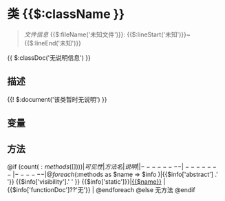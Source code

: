 #  类 {{$:className }}

> *文件信息* {{$:fileName('未知文件')}}: {{$:lineStart('未知')}}~{{$:lineEnd('未知')}}

{{ $:classDoc('无说明信息') }}

## 描述

{{! $:document('该类暂时无说明') }}


## 变量


## 方法

@if (count($:methods([])))
| 可见性 | 方法名 | 说明 |
|--------|-------|------|
@foreach ($:methods as $name => $info )|{{$info['abstract'] .' '}} {{$info['visibility'].' ' }} {{$info['static']}}|[{{$name}}]({{$:className}}/{{$name}}.md) | {{$info['functionDoc']??'无'}} |
@endforeach @else
无方法
@endif